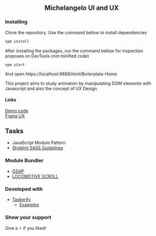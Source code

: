 <h2 align="center">Michelangelo UI and UX</h2>

### Installing

Clone the repository. Use the command bellow to install dependencies

```bash
npm install
```

After installing the packages, run the command bellow for inspection proposes on DevTools (not minified code)

```bash
npm start
```

And open https://localhost:8888/html/Boilerplate-Home

This project aims to study animation by manipulating DOM elements with Javascript and also the concept of UX Design.

#### Links

[Demo code](https://www.figma.com/file/NuTMWBtmVVBXcEYw5XPAQo/michelangelo?node-id=0%3A1) <br/>
[Figma UX](https://www.figma.com/file/NuTMWBtmVVBXcEYw5XPAQo/michelangelo?node-id=0%3A1)

## Tasks

-   JavaScript Module Pattern
-   [Stylelint SASS Guidelines](https://github.com/bjankord/stylelint-config-sass-guidelines)

### Module Bundler

-   [GSAP](https://greensock.com/gsap/)
-   [LOCOMOTIVE SCROLL](https://github.com/locomotivemtl/locomotive-scroll)

### Developed with

-   [Taskerify](https://github.com/Zeindelf/taskerify)
    -   [Examples](https://github.com/Zeindelf/taskerify/blob/master/example/gulpfile.babel.js)

### Show your support

Give a ⭐️ if you liked!

